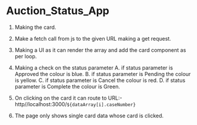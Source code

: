 # Auction_Status_App

1. Making the card.

2. Make a fetch call from js to the given URL making a get request.

3. Making a UI as it can render the array and add the card component as per loop.

4. Making a check on the status parameter
     A. if status parameter is Approved the colour is blue.
     B. if status parameter is Pending the colour is yellow.
     C. if status parameter is Cancel the colour is red.
     D. if status parameter is Complete the colour is Green.

5. On clicking on the card it can route to URL:- http//localhost:3000/`${dataArray[i].caseNumber}`

6. The page only shows single card data whose card is clicked. 


